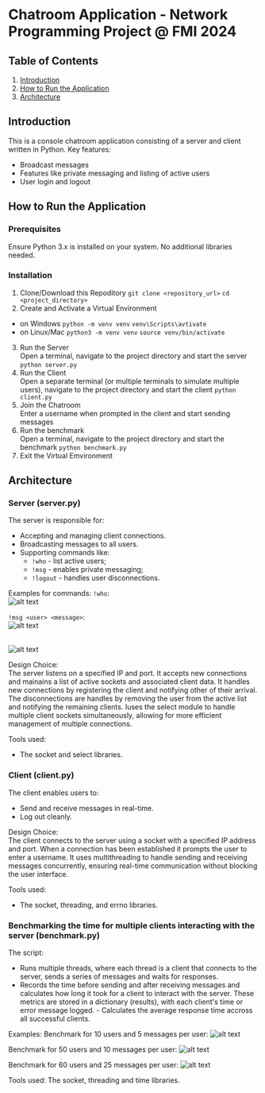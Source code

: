 # Chatroom Application - Network Programming Project @ FMI 2024

## Table of Contents

1. [Introduction](#introduction)
2. [How to Run the Application](#how-to-run-the-application)
3. [Architecture](#architecture)

## Introduction
This is a console chatroom application consisting of a server and client written in Python. Key features:
- Broadcast messages
- Features like private messaging and listing of active users
- User login and logout

## How to Run the Application

### Prerequisites
Ensure Python 3.x is installed on your system. No additional libraries needed.

### Installation
1. Clone/Download this Repoditory
`git clone <repository_url>`
`cd <project_directory>`
2. Create and Activate a Virtual Environment 
- on Windows 
`python -m venv venv`
`venv\Scripts\avtivate`
- on Linux/Mac 
`python3 -m venv venv`
`source venv/bin/activate`
3. Run the Server 
<br>Open a terminal, navigate to the project directory and start the server
<br>`python server.py`
4. Run the Client 
<br>Open a separate terminal (or multiple terminals to simulate multiple users), navigate to the project directory and start the client
`python client.py` 
5. Join the Chatroom
<br>Enter a username when prompted in the client and start sending messages
6. Run the benchmark
<br>Open a terminal, navigate to the project directory and start the benchmark
`python benchmark.py`
7. Exit the Virtual Emvironment

## Architecture

### Server (server.py)
The server is responsible for:
- Accepting and managing client connections.
- Broadcasting messages to all users.
- Supporting commands like:
    - `!who` - list active users;
    - `!msg` - enables private messaging;
    - `!logout` - handles user disconnections.

Examples for commands:
`!who`:
<br>![alt text](screenshots/image.png)


`!msg <user> <message>`:
<br>![alt text](screenshots/image-5.png)

<br>![ alt text](screenshots/image-4.png)


Design Choice:
<br>The server listens on a specified IP and port. It accepts new connections and mainains a list of active sockets and associated client data. It handles new connections by registering the client and notifying other of their arrival. The disconnections are handles by removing the user from the active list and notifying the remaining clients. Iuses the select module to handle multiple client sockets simultaneously, allowing for more efficient management of multiple connections.

Tools used:
- The socket and select libraries.

### Client (client.py)
The client enables users to:
- Send and receive messages in real-time.
- Log out cleanly.

Design Choice:
<br>The client connects to the server using a socket with a specified IP address and port. When a connection has been established it prompts the user to enter a username. It uses multithreading to handle sending and receiving messages concurrently, ensuring real-time communication without blocking the user interface.

Tools used:
- The socket, threading, and errno libraries.

### Benchmarking the time for multiple clients interacting with the server (benchmark.py)

The script:
- Runs multiple threads, where each thread is a client that connects to the server, sends a series of messages and waits for responses.
- Records the time before sending and after receiving messages and calculates how long it took for a client to interact with the server. These metrics are stored in a dictionary (results), with each client's time or error message logged. - Calculates the average response time accross all successful clients.   

Examples:
Benchmark for 10 users and 5 messages per user:
![alt text](screenshots/image-3.png)


Benchmark for 50 users and 10 messages per user:
![alt text](screenshots/image-1.png)


Benchmark for 60 users and 25 messages per user:
![alt text](screenshots/image-2.png)


Tools used:
The socket, threading and time libraries.